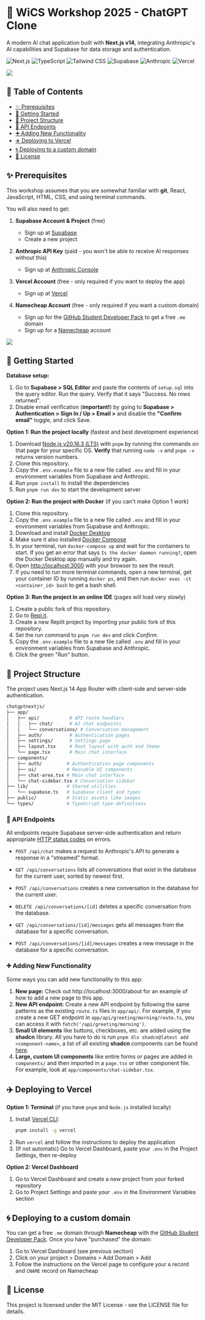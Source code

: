 # 🤖 WiCS Workshop 2025 - ChatGPT Clone

A modern AI chat application built with **Next.js v14**, integrating Anthropic's AI capabilities and Supabase for data storage and authentication.

![Next.js](https://img.shields.io/badge/Next.js-000000?style=for-the-badge&logo=next.js&logoColor=white)
![TypeScript](https://img.shields.io/badge/TypeScript-007ACC?style=for-the-badge&logo=typescript&logoColor=white)
![Tailwind CSS](https://img.shields.io/badge/Tailwind_CSS-38B2AC?style=for-the-badge&logo=tailwind-css&logoColor=white)
![Supabase](https://img.shields.io/badge/Supabase-3ECF8E?style=for-the-badge&logo=supabase&logoColor=white)
![Anthropic](https://img.shields.io/badge/Anthropic-6B46C1?style=for-the-badge&logo=anthropic&logoColor=white)
![Vercel](https://img.shields.io/badge/Vercel-000000?style=for-the-badge&logo=vercel&logoColor=white)

![](public/screenshot.png)

## 📖 Table of Contents

- [✨ Prerequisites](#-prerequisites)
- [🚀 Getting Started](#-getting-started)
- [📁 Project Structure](#-project-structure)
- [📍 API Endpoints](#-api-endpoints)
- [➕ Adding New Functionality](#-adding-new-functionality)
- [✈️ Deploying to Vercel](#-deploying-to-vercel)
- [🌀 Deploying to a custom domain](#-deploying-to-a-custom-domain)
- [📝 License](#-license)

## ✨ Prerequisites

This workshop assumes that you are somewhat familiar with **git**, React, JavaScript, HTML, CSS, and using terminal commands.

You will also need to get:

1. **Supabase Account & Project** (free)

   - Sign up at [Supabase](https://supabase.com)
   - Create a new project

2. **Anthropic API Key** (paid - you won't be able to receive AI responses without this)

   - Sign up at [Anthropic Console](https://console.anthropic.com)

3. **Vercel Account** (free - only required if you want to deploy the app)

   - Sign up at [Vercel](https://vercel.com)

4. **Namecheap Account** (free - only required if you want a custom domain)

   - Sign up for the [GitHub Student Developer Pack](https://education.github.com/pack) to get a free `.me` domain
   - Sign up for a [Namecheap](https://namecheap.com) account

![](public/supabase-keys.png)

## 🚀 Getting Started

**Database setup:**

1. Go to **Supabase > SQL Editor** and paste the contents of `setup.sql` into the query editor. Run the query. Verify that it says "Success. No rows returned".
2. Disable email verification (**important!**) by going to **Supabase > Authentication > Sign In / Up > Email >** and disable the **"Confirm email"** toggle, and click Save.

**Option 1: Run the project locally** (fastest and best development experience)

1. Download [Node.js v20.18.3 (LTS)](https://nodejs.org/en/download) with `pnpm` by running the commands on that page for your specific OS. **Verify** that running `node -v` and `pnpm -v` returns version numbers.
2. Clone this repository.
3. Copy the `.env.example` file to a new file called `.env` and fill in your environment variables from Supabase and Anthropic.
4. Run `pnpm install` to install the dependencies
5. Run `pnpm run dev` to start the development server

**Option 2: Run the project with Docker** (if you can't make Option 1 work)

1. Clone this repository.
2. Copy the `.env.example` file to a new file called `.env` and fill in your environment variables from Supabase and Anthropic.
3. Download and install [Docker Desktop](https://www.docker.com/products/docker-desktop/)
4. Make sure it also installed [Docker Compose](https://docs.docker.com/compose/install/)
5. In your terminal, run `docker-compose up` and wait for the containers to start. If you get an error that says `Is the docker daemon running?`, open the Docker Desktop app manually and try again.
6. Open [http://localhost:3000](http://localhost:3000) with your browser to see the result.
7. If you need to run more terminal commands, open a new terminal, get your container ID by running `docker ps`, and then run `docker exec -it <container_id> bash` to get a bash shell.

**Option 3: Run the project in an online IDE** (pages will load very slowly)

1. Create a public fork of this repository.
2. Go to [Repl.it](https://replit.com).
3. Create a new Replit project by importing your public fork of this repository.
4. Set the run command to `pnpm run dev` and click _Confirm_.
5. Copy the `.env.example` file to a new file called `.env` and fill in your environment variables from Supabase and Anthropic.
6. Click the green "Run" button.

## 📁 Project Structure

The project uses Next.js 14 App Router with client-side and server-side authentication.

```bash
chatgptnextjs/
├── app/
│   ├── api/           # API route handlers
│   │   ├── chat/      # AI chat endpoints
│   │   └── conversations/ # Conversation management
│   ├── auth/          # Authentication pages
│   ├── settings/      # Settings page
│   ├── layout.tsx     # Root layout with auth and theme
│   └── page.tsx       # Main chat interface
├── components/
│   ├── auth/         # Authentication page components
│   ├── ui/           # Reusable UI components
│   ├── chat-area.tsx # Main chat interface
│   └── chat-sidebar.tsx # Conversation sidebar
├── lib/              # Shared utilities
│   └── supabase.ts   # Supabase client and types
├── public/           # Static assets like images
└── types/            # TypeScript type definitions
```

### 📍 API Endpoints

All endpoints require Supabase server-side authentication and return appropriate [HTTP status codes](https://developer.mozilla.org/en-US/docs/Web/HTTP/Status) on errors.

- `POST /api/chat` makes a request to Anthropic's API to generate a response in a "streamed" format.

- `GET /api/conversations` lists all conversations that exist in the database for the current user, sorted by newest first.

- `POST /api/conversations` creates a new conversation in the database for the current user.

- `DELETE /api/conversations/[id]` deletes a specific conversation from the database.

- `GET /api/conversations/[id]/messages` gets all messages from the database for a specific conversation.

- `POST /api/conversations/[id]/messages` creates a new message in the database for a specific conversation.

### ➕ Adding New Functionality

Some ways you can add new functionality to this app:

1. **New page:** Check out http://localhost:3000/about for an example of how to add a new page to this app.
2. **New API endpoint:** Create a new API endpoint by following the same patterns as the existing `route.ts` files in `app/api/`. For example, if you create a new GET endpoint in `app/api/greeting/morning/route.ts`, you can access it with `fetch('/api/greeting/morning')`.
3. **Small UI elements** like buttons, checkboxes, etc. are added using the **shadcn** library. All you have to do is run `pnpm dlx shadcn@latest add <component-name>`, a list of all existing **shadcn** components can be found [here](https://ui.shadcn.com/docs/components/accordion).
4. **Large, custom UI components** like entire forms or pages are added in `components/` and then imported in a `page.tsx` or other component file. For example, look at `app/components/chat-sidebar.tsx`.

## ✈️ Deploying to Vercel

**Option 1: Terminal** (if you have `pnpm` and `Node.js` installed locally)

1. Install [Vercel CLI](https://vercel.com/docs/cli):
   ```bash
   pnpm install -g vercel
   ```
2. Run `vercel` and follow the instructions to deploy the application
3. (If not automatic) Go to Vercel Dashboard, paste your `.env` in the Project Settings, then re-deploy

**Option 2: Vercel Dashboard**

1. Go to Vercel Dashboard and create a new project from your forked repository
2. Go to Project Settings and paste your `.env` in the Environment Variables section

## 🌀 Deploying to a custom domain

You can get a free `.me` domain through **Namecheap** with the [GitHub Student Developer Pack](https://education.github.com/pack). Once you have "purchased" the domain:

1. Go to Vercel Dashboard (see previous section)
2. Click on your project > Domains > Add Domain > Add
3. Follow the instructions on the Vercel page to configure your `A` record and `CNAME` record on Namecheap

## 📝 License

This project is licensed under the MIT License - see the LICENSE file for details.
